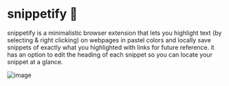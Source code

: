# snippetify 🎨
snippetify is a minimalistic browser extension that lets you highlight text (by selecting & right clicking) on webpages in pastel colors and locally save snippets of exactly what you highlighted with links for future reference. it has an option to edit the heading of each snippet so you can locate your snippet at a glance.

![image](https://github.com/user-attachments/assets/4e068ce4-12f7-40da-9740-84bc91efa452)
